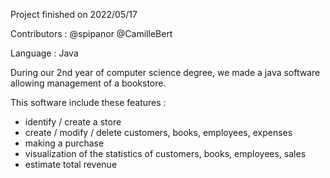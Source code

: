 Project finished on 2022/05/17

Contributors : 
  @spipanor
  @CamilleBert

Language : 
  Java

During our 2nd year of computer science degree, we made a java software allowing management of a bookstore.

This software include these features :

- identify / create a store 
- create / modify / delete customers, books, employees, expenses
- making a purchase
- visualization of the statistics of customers, books, employees, sales
- estimate total revenue
